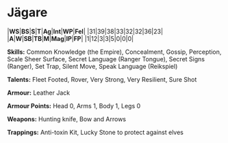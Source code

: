 # Jägare

|**WS**|**BS**|**S**|**T**|**Ag**|**Int**|**WP**|**Fel**|
|31|39|38|33|32|32|36|23|
|**A**|**W**|**SB**|**TB**|**M**|**Mag**|**IP**|**FP**|
|1|12|3|3|5|0|0|0|

**Skills:** Common Knowledge (the Empire), Concealment, Gossip,
Perception, Scale Sheer Surface, Secret Language (Ranger Tongue),
Secret Signs (Ranger), Set Trap, Silent Move, Speak Language
(Reikspiel)

**Talents:** Fleet Footed, Rover, Very Strong, Very Resilient,
Sure Shot

**Armour:** Leather Jack

**Armour Points:** Head 0, Arms 1, Body 1, Legs 0

**Weapons:** Hunting knife, Bow and Arrows

**Trappings:** Anti-toxin Kit, Lucky Stone to protect against elves
